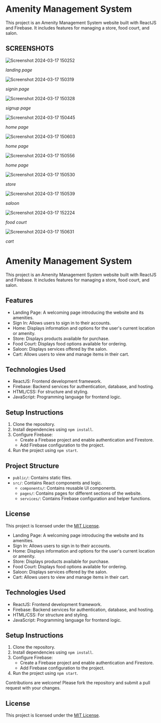 # Amenity Management System

This project is an Amenity Management System website built with ReactJS and Firebase. It includes features for managing a store, food court, and salon.

## SCREENSHOTS

![Screenshot 2024-03-17 150252](https://github.com/jai2992/webathon-sece/assets/136327019/6ecb8ed5-9cf6-4ad1-995c-f914f072734f)

*landing page*

![Screenshot 2024-03-17 150319](https://github.com/jai2992/webathon-sece/assets/136327019/2db686a3-420e-4fdc-a161-a9c518274ad2)

*signin page*

![Screenshot 2024-03-17 150328](https://github.com/jai2992/webathon-sece/assets/136327019/2d7f162a-0cda-4234-b843-d27768d6dac5)

*signup page*

![Screenshot 2024-03-17 150445](https://github.com/jai2992/webathon-sece/assets/136327019/9989786e-b334-410c-86fb-66a3c80c45fc)

*home page*

![Screenshot 2024-03-17 150603](https://github.com/jai2992/webathon-sece/assets/136327019/d826c73a-2caa-4edc-a95d-ae3d40130b98)

*home page*

![Screenshot 2024-03-17 150556](https://github.com/jai2992/webathon-sece/assets/136327019/9ca4653e-8690-4af0-b460-47d88aa3d44a)

*home page*

![Screenshot 2024-03-17 150530](https://github.com/jai2992/webathon-sece/assets/136327019/648c7808-470f-433f-b516-c308c84eac30)

*store*

![Screenshot 2024-03-17 150539](https://github.com/jai2992/webathon-sece/assets/136327019/7c1ff4ff-6762-4f4b-997f-9278ecc99d70)

*saloon*

![Screenshot 2024-03-17 152224](https://github.com/jai2992/webathon-sece/assets/136327019/fea30bbb-d93a-4589-b898-cdbecb7f1141)

*food court*

![Screenshot 2024-03-17 150631](https://github.com/jai2992/webathon-sece/assets/136327019/0cd92f57-930b-49b3-a1f6-179d9f6e7e30)

*cart*

# Amenity Management System

This project is an Amenity Management System website built with ReactJS and Firebase. It includes features for managing a store, food court, and salon.

## Features

- Landing Page: A welcoming page introducing the website and its amenities.
- Sign In: Allows users to sign in to their accounts.
- Home: Displays information and options for the user's current location or amenity.
- Store: Displays products available for purchase.
- Food Court: Displays food options available for ordering.
- Saloon: Displays services offered by the salon.
- Cart: Allows users to view and manage items in their cart.

## Technologies Used

- ReactJS: Frontend development framework.
- Firebase: Backend services for authentication, database, and hosting.
- HTML/CSS: For structure and styling.
- JavaScript: Programming language for frontend logic.

## Setup Instructions

1. Clone the repository.
2. Install dependencies using `npm install`.
3. Configure Firebase:
   - Create a Firebase project and enable authentication and Firestore.
   - Add Firebase configuration to the project.
4. Run the project using `npm start`.

## Project Structure

- `public/`: Contains static files.
- `src/`: Contains React components and logic.
  - `components/`: Contains reusable UI components.
  - `pages/`: Contains pages for different sections of the website.
  - `services/`: Contains Firebase configuration and helper functions.



## License

This project is licensed under the [MIT License](LICENSE).

- Landing Page: A welcoming page introducing the website and its amenities.
- Sign In: Allows users to sign in to their accounts.
- Home: Displays information and options for the user's current location or amenity.
- Store: Displays products available for purchase.
- Food Court: Displays food options available for ordering.
- Saloon: Displays services offered by the salon.
- Cart: Allows users to view and manage items in their cart.

## Technologies Used

- ReactJS: Frontend development framework.
- Firebase: Backend services for authentication, database, and hosting.
- HTML/CSS: For structure and styling.
- JavaScript: Programming language for frontend logic.

## Setup Instructions

1. Clone the repository.
2. Install dependencies using `npm install`.
3. Configure Firebase:
   - Create a Firebase project and enable authentication and Firestore.
   - Add Firebase configuration to the project.
4. Run the project using `npm start`.

Contributions are welcome! Please fork the repository and submit a pull request with your changes.

## License

This project is licensed under the [MIT License](LICENSE).
